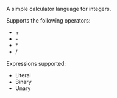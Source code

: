 A simple calculator language for integers.

Supports the following operators: 

* \+
* \-
* \*
* \/
    
Expressions supported:

* Literal
* Binary
* Unary
